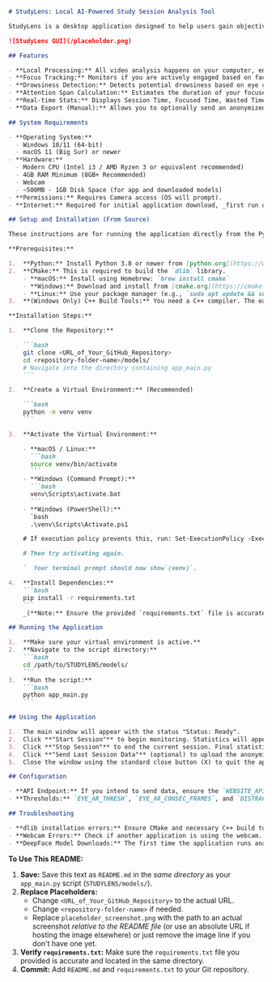 ````markdown
# StudyLens: Local AI-Powered Study Session Analysis Tool

StudyLens is a desktop application designed to help users gain objective insights into their study habits by analyzing focus, drowsiness, and attention patterns using local AI processing.

![StudyLens GUI](/placeholder.png)

## Features

- **Local Processing:** All video analysis happens on your computer, ensuring privacy. No video is ever uploaded.
- **Focus Tracking:** Monitors if you are actively engaged based on face presence and neutral emotion (using dlib & DeepFace).
- **Drowsiness Detection:** Detects potential drowsiness based on eye closure duration (using dlib & Eye Aspect Ratio).
- **Attention Span Calculation:** Estimates the duration of your focused periods, tracking the last span, maximum span, and average span per session.
- **Real-time Stats:** Displays Session Time, Focused Time, Wasted Time, Drowsy Time, and Attention Span metrics in the application window during a session.
- **Data Export (Manual):** Allows you to optionally send an anonymized statistical summary of your completed session to a web backend for further analysis and tracking.

## System Requirements

- **Operating System:**
  - Windows 10/11 (64-bit)
  - macOS 11 (Big Sur) or newer
- **Hardware:**
  - Modern CPU (Intel i3 / AMD Ryzen 3 or equivalent recommended)
  - 4GB RAM Minimum (8GB+ Recommended)
  - Webcam
  - ~500MB - 1GB Disk Space (for app and downloaded models)
- **Permissions:** Requires Camera access (OS will prompt).
- **Internet:** Required for initial application download, _first run only_ (to download AI models if not fully bundled), and optional data sending.

## Setup and Installation (From Source)

These instructions are for running the application directly from the Python source code. If you are using a pre-packaged version (`.app` or `.exe`), simply run that file.

**Prerequisites:**

1.  **Python:** Install Python 3.8 or newer from [python.org](https://www.python.org/). Make sure `pip` is included and added to your system's PATH.
2.  **CMake:** This is required to build the `dlib` library.
    - **macOS:** Install using Homebrew: `brew install cmake`
    - **Windows:** Download and install from [cmake.org](https://cmake.org/download/). Ensure it's added to your system's PATH during installation.
    - **Linux:** Use your package manager (e.g., `sudo apt update && sudo apt install cmake`).
3.  **(Windows Only) C++ Build Tools:** You need a C++ compiler. The easiest way is often to install the "Build Tools for Visual Studio" ([link](https://visualstudio.microsoft.com/visual-cpp-build-tools/)), making sure to select the "C++ build tools" workload during installation.

**Installation Steps:**

1.  **Clone the Repository:**

    ```bash
    git clone <URL_of_Your_GitHub_Repository>
    cd <repository-folder-name>/models/
    # Navigate into the directory containing app_main.py
    ```

2.  **Create a Virtual Environment:** (Recommended)

    ```bash
    python -m venv venv
    ```

3.  **Activate the Virtual Environment:**

    - **macOS / Linux:**
      ```bash
      source venv/bin/activate
      ```
    - **Windows (Command Prompt):**
      ```bash
      venv\Scripts\activate.bat
      ```
    - **Windows (PowerShell):**
      `bash
      .\venv\Scripts\Activate.ps1

    # If execution policy prevents this, run: Set-ExecutionPolicy -ExecutionPolicy RemoteSigned -Scope Process

    # Then try activating again.

    `  Your terminal prompt should now show`(venv)`.

4.  **Install Dependencies:**
    ```bash
    pip install -r requirements.txt
    ```
    _(**Note:** Ensure the provided `requirements.txt` file is accurate and present in the directory. The `dlib` installation might take several minutes as it compiles.)_

## Running the Application

1.  **Make sure your virtual environment is active.**
2.  **Navigate to the script directory:**
    ```bash
    cd /path/to/STUDYLENS/models/
    ```
3.  **Run the script:**
    ```bash
    python app_main.py
    ```

## Using the Application

1.  The main window will appear with the status "Status: Ready".
2.  Click **"Start Session"** to begin monitoring. Statistics will appear and update.
3.  Click **"Stop Session"** to end the current session. Final statistics (including Average Span) will be displayed, and the "Send Last Session Data" button will become active.
4.  Click **"Send Last Session Data"** (optional) to upload the anonymized session summary to the configured web server. A popup will indicate success or failure.
5.  Close the window using the standard close button (X) to quit the application.

## Configuration

- **API Endpoint:** If you intend to send data, ensure the `WEBSITE_API_URL` variable near the top of `app_main.py` is set to the correct backend URL.
- **Thresholds:** `EYE_AR_THRESH`, `EYE_AR_CONSEC_FRAMES`, and `DISTRACTION_CONSEC_FRAMES` can be adjusted in the configuration section of `app_main.py` to fine-tune detection sensitivity.

## Troubleshooting

- **dlib installation errors:** Ensure CMake and necessary C++ build tools (especially on Windows) are correctly installed _before_ running `pip install -r requirements.txt`.
- **Webcam Errors:** Check if another application is using the webcam. Ensure the application has necessary camera permissions from the operating system. Verify the correct camera is being selected (usually index `0` in `cv2.VideoCapture(0)`).
- **DeepFace Model Downloads:** The first time the application runs analysis (after clicking Start), it might pause while downloading required AI models from the internet. Ensure you have an active internet connection for this initial setup. These models are stored in `~/.deepface/weights`.
````

**To Use This README:**

1.  **Save:** Save this text as `README.md` in the _same directory_ as your `app_main.py` script (`STUDYLENS/models/`).
2.  **Replace Placeholders:**
    - Change `<URL_of_Your_GitHub_Repository>` to the actual URL.
    - Change `<repository-folder-name>` if needed.
    - Replace `placeholder_screenshot.png` with the path to an actual screenshot _relative to the README file_ (or use an absolute URL if hosting the image elsewhere) or just remove the image line if you don't have one yet.
3.  **Verify `requirements.txt`:** Make sure the `requirements.txt` file you provided is accurate and located in the same directory.
4.  **Commit:** Add `README.md` and `requirements.txt` to your Git repository.
